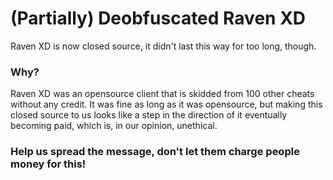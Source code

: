# (Partially) Deobfuscated Raven XD
Raven XD is now closed source, it didn't last this way for too long, though.

### Why?
Raven XD was an opensource client that is skidded from 100 other cheats without any credit. It was fine as long as it was opensource, but making this closed source to us looks like a step in the direction of it eventually becoming paid, which is, in our opinion, unethical.

### Help us spread the message, don't let them charge people money for this!
